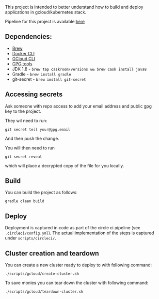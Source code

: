 This project is intended to better understand how to build and deploy applications in gcloud/kubernetes stack.

Pipeline for this project is available [here](https://circleci.com/gh/nahknarmi/workflows/com.metlife.provider/tree/master)
 
Dependencies:
----------------------------------------------------------------------

- [Brew](https://brew.sh/)
- [Docker CLI](https://docs.docker.com/docker-for-mac/install/)
- [GCloud CLI](https://cloud.google.com/sdk/) 
- [GPG tools](https://gpgtools.org/)
- JDK 1.8 - ```brew tap caskroom/versions && brew cask install java8```
- Gradle - ```brew install gradle```
- git-secret - ```brew install git-secret```


Accessing secrets
----------------------------------------------------------------------
Ask someone with repo access to add your email address and public gpg key to the project.

They wil need to run: 

```git secret tell your@gpg.email```

And then push the change.

You will then need to run 

```git secret reveal``` 

which will place a decrypted copy of the file for you locally.


Build
---------------------------------------------------------------------- 
You can build the project as follows:

```gradle clean build```


Deploy
----------------------------------------------------------------------
Deployment is captured in code as part of the circle ci pipeline (see ```.circleci/config.yml```). 
The actual implementation of the steps is captured under ```scripts/circleci/```. 


Cluster creation and teardown
---------------------------------------------------------------------- 

You can create a new cluster ready to deploy to with following command:

```./scripts/gcloud/create-cluster.sh```

To save monies you can tear down the cluster with following command:

```./scripts/gcloud/teardown-cluster.sh```

